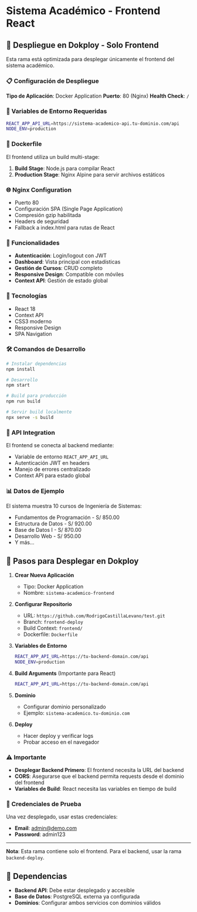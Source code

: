 # Sistema Académico - Frontend React

## 🚀 Despliegue en Dokploy - Solo Frontend

Esta rama está optimizada para desplegar únicamente el frontend del sistema académico.

### 📋 Configuración de Despliegue

**Tipo de Aplicación**: Docker Application
**Puerto**: 80 (Nginx)
**Health Check**: `/`

### 🔧 Variables de Entorno Requeridas

```bash
REACT_APP_API_URL=https://sistema-academico-api.tu-dominio.com/api
NODE_ENV=production
```

### 🐳 Dockerfile

El frontend utiliza un build multi-stage:

1. **Build Stage**: Node.js para compilar React
2. **Production Stage**: Nginx Alpine para servir archivos estáticos

### 🌐 Nginx Configuration

- Puerto 80
- Configuración SPA (Single Page Application)
- Compresión gzip habilitada
- Headers de seguridad
- Fallback a index.html para rutas de React

### 📱 Funcionalidades

- **Autenticación**: Login/logout con JWT
- **Dashboard**: Vista principal con estadísticas
- **Gestión de Cursos**: CRUD completo
- **Responsive Design**: Compatible con móviles
- **Context API**: Gestión de estado global

### 🎨 Tecnologías

- React 18
- Context API
- CSS3 moderno
- Responsive Design
- SPA Navigation

### 🛠️ Comandos de Desarrollo

```bash
# Instalar dependencias
npm install

# Desarrollo
npm start

# Build para producción
npm run build

# Servir build localmente
npx serve -s build
```

### 🔗 API Integration

El frontend se conecta al backend mediante:

- Variable de entorno `REACT_APP_API_URL`
- Autenticación JWT en headers
- Manejo de errores centralizado
- Context API para estado global

### 📊 Datos de Ejemplo

El sistema muestra 10 cursos de Ingeniería de Sistemas:

- Fundamentos de Programación - S/ 850.00
- Estructura de Datos - S/ 920.00
- Base de Datos I - S/ 870.00
- Desarrollo Web - S/ 950.00
- Y más...

## 🚀 Pasos para Desplegar en Dokploy

1. **Crear Nueva Aplicación**

   - Tipo: Docker Application
   - Nombre: `sistema-academico-frontend`

2. **Configurar Repositorio**

   - URL: `https://github.com/RodrigoCastillaLevano/test.git`
   - Branch: `frontend-deploy`
   - Build Context: `frontend/`
   - Dockerfile: `Dockerfile`

3. **Variables de Entorno**

   ```bash
   REACT_APP_API_URL=https://tu-backend-domain.com/api
   NODE_ENV=production
   ```

4. **Build Arguments** (Importante para React)

   ```bash
   REACT_APP_API_URL=https://tu-backend-domain.com/api
   ```

5. **Dominio**

   - Configurar dominio personalizado
   - Ejemplo: `sistema-academico.tu-dominio.com`

6. **Deploy**
   - Hacer deploy y verificar logs
   - Probar acceso en el navegador

### ⚠️ Importante

- **Desplegar Backend Primero**: El frontend necesita la URL del backend
- **CORS**: Asegurarse que el backend permita requests desde el dominio del frontend
- **Variables de Build**: React necesita las variables en tiempo de build

### 🔐 Credenciales de Prueba

Una vez desplegado, usar estas credenciales:

- **Email**: admin@demo.com
- **Password**: admin123

---

**Nota**: Esta rama contiene solo el frontend. Para el backend, usar la rama `backend-deploy`.

## 🔗 Dependencias

- **Backend API**: Debe estar desplegado y accesible
- **Base de Datos**: PostgreSQL externa ya configurada
- **Dominios**: Configurar ambos servicios con dominios válidos
